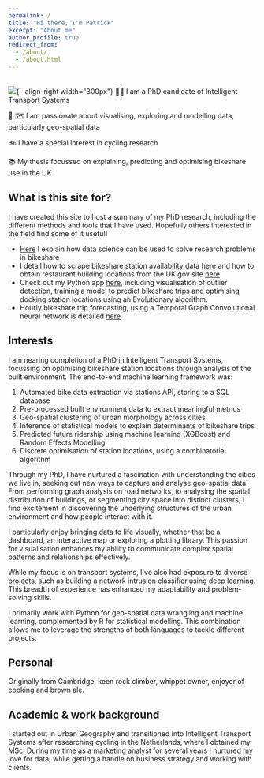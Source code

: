 ```yaml
---
permalink: /
title: "Hi there, I'm Patrick"
excerpt: "About me"
author_profile: true
redirect_from: 
  - /about/
  - /about.html
---
```

 <br/><img src='https://p91g.github.io/patrick-moore.github.io/images/data_bss_city_groups.png'>{: .align-right width="300px"}
🧑‍💻 I am a PhD candidate of Intelligent Transport Systems

🤖 🗺️ I am passionate about visualising, exploring and modelling data, particularly geo-spatial data 

🚲 I have a special interest in cycling research

📚 My thesis focussed on explaining, predicting and optimising bikeshare use in the UK

What is this site for?
------
I have created this site to host a summary of my PhD research, including the different methods and tools that I have used. Hopefully others interested in the field find some of it useful!  
* [Here](https://p91g.github.io/patrick-moore.github.io/posts/2023/10/blog-post-data-science-bikeshare/) I explain how data science can be used to solve research problems in bikeshare
* I detail how to scrape bikeshare station availability data [here](https://p91g.github.io/patrick-moore.github.io/posts/2023-06-10-web-scraping-walkthrough-london/) and how to obtain restaurant building locations from the UK gov site [here](https://p91g.github.io/patrick-moore.github.io/posts/2024-02-06-fhrs_extract_notebook/)
* Check out my Python app [here](https://app-built-env-trips.streamlit.app), including visualisation of outlier detection, training a model to predict bikeshare trips and optimising docking station locations using an Evolutionary algorithm.
* Hourly bikeshare trip forecasting, using a Temporal Graph Convolutional neural network is detailed [here](https://p91g.github.io/patrick-moore.github.io/posts/2024-08-01-Predicting_hourly_bikeshare_trips_with_a_Temporal_Graph_Convolutional_Network/)

Interests
------
I am nearing completion of a PhD in Intelligent Transport Systems, focussing on optimising bikeshare station locations through analysis of the built environment. The end-to-end machine learning framework was:
1. Automated bike data extraction via stations API,  storing to a SQL database
2. Pre-processed built environment data to extract meaningful metrics
3. Geo-spatial clustering of urban morphology across cities
4. Inference of statistical models to explain determinants of bikeshare trips
5. Predicted future ridership using machine learning (XGBoost) and Random Effects Modelling
6. Discrete optimisation of station locations, using a combinatorial algorithm

Through my PhD, I have nurtured a fascination with understanding the cities we live in, seeking out new ways to capture and analyse geo-spatial data. From performing graph analysis on road networks, to analysing the spatial distribution of buildings, or segmenting city space into distinct clusters, I find excitement in discovering the underlying structures of the urban environment and how people interact with it.

I particularly enjoy bringing data to life visually, whether that be a dashboard, an interactive map or exploring a plotting library. This passion for visualisation enhances my ability to communicate complex spatial patterns and relationships effectively.

While my focus is on transport systems, I've also had exposure to diverse projects, such as building a network intrusion classifier using deep learning. This breadth of experience has enhanced my adaptability and problem-solving skills.

I primarily work with Python for geo-spatial data wrangling and machine learning, complemented by R for statistical modelling. This combination allows me to leverage the strengths of both languages to tackle different projects.

Personal
------
Originally from Cambridge, keen rock climber, whippet owner, enjoyer of cooking and brown ale.

Academic & work background
------
I started out in Urban Geography and transitioned into Intelligent Transport Systems after researching cycling in the Netherlands, where I obtained my MSc. During my time as a marketing analyst for several years I nurtured my love for data, while getting a handle on business strategy and working with clients.  




